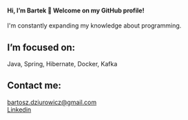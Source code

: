 #### Hi, I’m Bartek 👋 Welcome on my GitHub profile!<br>
I'm constantly expanding my knowledge about programming.<br>
## I’m focused on:<br>
Java, Spring, Hibernate, Docker, Kafka<br>
## Contact me:
bartosz.dziurowicz@gmail.com<br>
<a href="https://www.linkedin.com/in/bartosz-dziurowicz-62685716a/">Linkedin</a>

<!---
BartekDziurowicz/BartekDziurowicz is a ✨ special ✨ repository because its `README.md` (this file) appears on your GitHub profile.
You can click the Preview link to take a look at your changes.
--->
